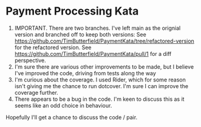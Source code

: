 # Payment Processing Kata

1. IMPORTANT. There are two branches. I've left main as the orignial version and branched off to keep both versions: See https://github.com/TimButterfield/PaymentKata/tree/refactored-version for the refactored version. See https://github.com/TimButterfield/PaymentKata/pull/1 for a diff perspective.
2. I'm sure there are various other improvements to be made, but I believe I've improved the code, driving from tests along the way
3. I'm curious about the coverage. I used Rider, which for some reason isn't giving me the chance to run dotcover. I'm sure I can improve the coverage further. 
4. There appears to be a bug in the code. I'm keen to discuss this as it seems like an odd choice in behaviour. 

Hopefully I'll get a chance to discuss the code / pair. 
